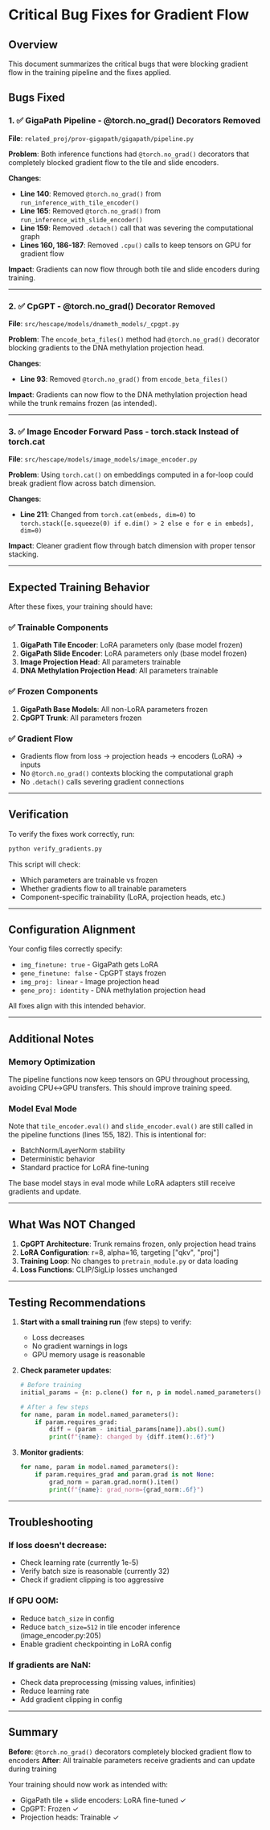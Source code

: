 # Critical Bug Fixes for Gradient Flow

## Overview
This document summarizes the critical bugs that were blocking gradient flow in the training pipeline and the fixes applied.

## Bugs Fixed

### 1. ✅ GigaPath Pipeline - @torch.no_grad() Decorators Removed
**File**: `related_proj/prov-gigapath/gigapath/pipeline.py`

**Problem**: Both inference functions had `@torch.no_grad()` decorators that completely blocked gradient flow to the tile and slide encoders.

**Changes**:
- **Line 140**: Removed `@torch.no_grad()` from `run_inference_with_tile_encoder()`
- **Line 165**: Removed `@torch.no_grad()` from `run_inference_with_slide_encoder()`
- **Line 159**: Removed `.detach()` call that was severing the computational graph
- **Lines 160, 186-187**: Removed `.cpu()` calls to keep tensors on GPU for gradient flow

**Impact**: Gradients can now flow through both tile and slide encoders during training.

---

### 2. ✅ CpGPT - @torch.no_grad() Decorator Removed
**File**: `src/hescape/models/dnameth_models/_cpgpt.py`

**Problem**: The `encode_beta_files()` method had `@torch.no_grad()` decorator blocking gradients to the DNA methylation projection head.

**Changes**:
- **Line 93**: Removed `@torch.no_grad()` from `encode_beta_files()`

**Impact**: Gradients can now flow to the DNA methylation projection head while the trunk remains frozen (as intended).

---

### 3. ✅ Image Encoder Forward Pass - torch.stack Instead of torch.cat
**File**: `src/hescape/models/image_models/image_encoder.py`

**Problem**: Using `torch.cat()` on embeddings computed in a for-loop could break gradient flow across batch dimension.

**Changes**:
- **Line 211**: Changed from `torch.cat(embeds, dim=0)` to `torch.stack([e.squeeze(0) if e.dim() > 2 else e for e in embeds], dim=0)`

**Impact**: Cleaner gradient flow through batch dimension with proper tensor stacking.

---

## Expected Training Behavior

After these fixes, your training should have:

### ✅ Trainable Components
1. **GigaPath Tile Encoder**: LoRA parameters only (base model frozen)
2. **GigaPath Slide Encoder**: LoRA parameters only (base model frozen)
3. **Image Projection Head**: All parameters trainable
4. **DNA Methylation Projection Head**: All parameters trainable

### ✅ Frozen Components
1. **GigaPath Base Models**: All non-LoRA parameters frozen
2. **CpGPT Trunk**: All parameters frozen

### ✅ Gradient Flow
- Gradients flow from loss → projection heads → encoders (LoRA) → inputs
- No `@torch.no_grad()` contexts blocking the computational graph
- No `.detach()` calls severing gradient connections

---

## Verification

To verify the fixes work correctly, run:

```bash
python verify_gradients.py
```

This script will check:
- Which parameters are trainable vs frozen
- Whether gradients flow to all trainable parameters
- Component-specific trainability (LoRA, projection heads, etc.)

---

## Configuration Alignment

Your config files correctly specify:
- `img_finetune: true` - GigaPath gets LoRA
- `gene_finetune: false` - CpGPT stays frozen
- `img_proj: linear` - Image projection head
- `gene_proj: identity` - DNA methylation projection head

All fixes align with this intended behavior.

---

## Additional Notes

### Memory Optimization
The pipeline functions now keep tensors on GPU throughout processing, avoiding CPU↔GPU transfers. This should improve training speed.

### Model Eval Mode
Note that `tile_encoder.eval()` and `slide_encoder.eval()` are still called in the pipeline functions (lines 155, 182). This is intentional for:
- BatchNorm/LayerNorm stability
- Deterministic behavior
- Standard practice for LoRA fine-tuning

The base model stays in eval mode while LoRA adapters still receive gradients and update.

---

## What Was NOT Changed

1. **CpGPT Architecture**: Trunk remains frozen, only projection head trains
2. **LoRA Configuration**: r=8, alpha=16, targeting ["qkv", "proj"]
3. **Training Loop**: No changes to `pretrain_module.py` or data loading
4. **Loss Functions**: CLIP/SigLip losses unchanged

---

## Testing Recommendations

1. **Start with a small training run** (few steps) to verify:
   - Loss decreases
   - No gradient warnings in logs
   - GPU memory usage is reasonable

2. **Check parameter updates**:
   ```python
   # Before training
   initial_params = {n: p.clone() for n, p in model.named_parameters() if p.requires_grad}

   # After a few steps
   for name, param in model.named_parameters():
       if param.requires_grad:
           diff = (param - initial_params[name]).abs().sum()
           print(f"{name}: changed by {diff.item():.6f}")
   ```

3. **Monitor gradients**:
   ```python
   for name, param in model.named_parameters():
       if param.requires_grad and param.grad is not None:
           grad_norm = param.grad.norm().item()
           print(f"{name}: grad_norm={grad_norm:.6f}")
   ```

---

## Troubleshooting

### If loss doesn't decrease:
- Check learning rate (currently 1e-5)
- Verify batch size is reasonable (currently 32)
- Check if gradient clipping is too aggressive

### If GPU OOM:
- Reduce `batch_size` in config
- Reduce `batch_size=512` in tile encoder inference (image_encoder.py:205)
- Enable gradient checkpointing in LoRA config

### If gradients are NaN:
- Check data preprocessing (missing values, infinities)
- Reduce learning rate
- Add gradient clipping in config

---

## Summary

**Before**: `@torch.no_grad()` decorators completely blocked gradient flow to encoders
**After**: All trainable parameters receive gradients and can update during training

Your training should now work as intended with:
- GigaPath tile + slide encoders: LoRA fine-tuned ✓
- CpGPT: Frozen ✓
- Projection heads: Trainable ✓

